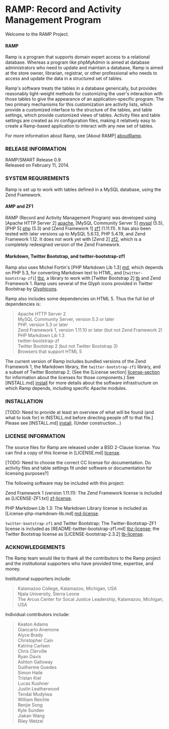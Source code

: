 # RAMP: Record and Activity Management Program #

Welcome to the RAMP Project.

#### RAMP ####

Ramp is a program that supports domain expert access to a relational
database.  Whereas a program like phpMyAdmin is aimed at database
administrators who need to update and maintain a database, Ramp is aimed
at the store owner, librarian, registrar, or other professional who
needs to access and update the data in a structured set of tables.

Ramp's software treats the tables in a database generically, but
provides reasonably light-weight methods for customizing the user's
interaction with those tables to give the appearance of an
application-specific program.  The two primary mechanisms for this
customization are activity lists, which provide a customized interface
to the structure of the tables, and table settings, which provide
customized views of tables.  Activity files and table settings are
created as ini configuration files, making it relatively easy to create
a Ramp-based application to interact with any new set of tables.

For more information about Ramp, see [About RAMP] [aboutRamp].


### RELEASE INFORMATION ###

RAMP/SMART Release 0.9.  
Released on February 11, 2014.

### SYSTEM REQUIREMENTS ###

Ramp is set up to work with tables defined in a MySQL database,
using the Zend Framework.

#### AMP and ZF1 ####
RAMP (Record and Activity Management Program) was developed using
[Apache HTTP Server 2] [apache], [MySQL Community Server 5] [mysql] (5.5),
[PHP 5] [php] (5.3) and [Zend Framework 1] [zf1] (1.11.11).  It has
also been tested with later versions up to MySQL 5.6.13, PHP 5.4.19,
and Zend Framework 1.12.  It does not work yet with [Zend 2] [zf2],
which is a completely redesigned version of the Zend Framework.

#### Markdown, Twitter Bootstrap, and twitter-bootstrap-zf1 ####
Ramp also uses Michel Fortin's [PHP Markdown Lib 1.3] [md], which
depends on PHP 5.3, for converting Markdown text to HTML, and
[`twitter-bootstrap-zf1`] [tbz], a library to work with [Twitter
Bootstrap 2] [tb] and Zend Framework 1.  Ramp uses several of the Glyph
icons provided in Twitter Bootstrap by [Glyphicons][glyphicons].

Ramp also includes some dependencies on HTML 5.  Thus the full list of
dependencies is:

>   Apache HTTP Server 2  
>   MySQL Community Server, version 5.3 or later  
>   PHP, version 5.3 or later  
>   Zend Framework 1, version 1.11.10 or later (but not Zend Framework 2)  
>   PHP Markdown Lib 1.3  
>   twitter-bootstrap-zf  
>   Twitter Bootstrap 2 (but not Twitter Bootstrap 3)  
>   Browsers that support HTML 5  

The current version of Ramp includes bundled versions of the
Zend Framework 1, the Markdown library, the `twitter-bootstrap-zf1`
library, and a subset of Twitter Bootstrap 2.  (See the [License section]
[license-section] for information about the licenses for those
components.)
See [INSTALL.md] [install] for more details about the software
infrastructure on which Ramp depends, including specific Apache modules.

### INSTALLATION ###

[TODO: Need to provide at least an overview of what will be found (and
what to look for) in INSTALL.md before directing people off to that
file.]
Please see [INSTALL.md] [install].  (Under construction...)

<h3 id="LICENSE"> LICENSE INFORMATION </h3>

The source files for Ramp are released under a BSD 2-Clause license.
You can find a copy of this license in [LICENSE.md] [license].

[TODO: Need to choose the correct CC license for documentation.  Do
activity files and table settings fit under software or documentation
for licensing purposes?]

The following software may be included with this project:

Zend Framework 1 (version 1.11.11):  The Zend Framework license is
included as [LICENSE-ZF1.txt] [zf-license].

PHP Markdown Lib 1.3:  The Markdown Library license is
included as [License-php-markdown-lib.md] [md-license].

`twitter-bootstrap-zf1` and Twitter Bootstrap:  The
Twitter-Bootstrap-ZF1 license is
included as [README-twitter-bootstrap-zf1.md] [tbz-license]; the Twitter
Bootstrap license as [LICENSE-bootstrap-2.3.2] [tb-license].

### ACKNOWLEDGEMENTS ###

The Ramp team would like to thank all the contributors to the
Ramp project and the institutional supporters who have provided
time, expertise, and money.

Institutional supporters include:

>   Kalamazoo College, Kalamazoo, Michigan, USA  
>   Njala University, Sierra Leone  
>   The Arcus Center for Socal Justice Leadership, Kalamazoo, Michigan, USA  

Individual contributors include:

>   Keaton Adams  
>   Giancarlo Anemone  
>   Alyce Brady  
>   Christopher Cain  
>   Katrina Carlsen  
>   Chris Clerville  
>   Ryan Davis  
>   Ashton Galloway  
>   Guilherme Guedes  
>   Simon Haile  
>   Tristan Kiel  
>   Lucas Kushner  
>   Justin Leatherwood  
>   Tendai Mudyiwa  
>   William Reichle  
>   Renjie Song  
>   Kyle Sunden  
>   Jiakan Wang  
>   Riley Wetzel  

[license-section]: #LICENSE
[aboutRamp]: /document/index/document/rampDocs%252FrampAbout.md
[install]: /INSTALL.md
[license]:  /LICENSE.md
[apache]:  http://httpd.apache.org/
[mysql]:  http://dev.mysql.com/downloads/
[php]: http://php.net/
[zf1]: http://www.zend.com/community/downloads
[zf-license]: /LICENSE-ZF1.txt
[zf-license-online]: http://framework.zend.com/license/new-bsd
[zf2]: http://framework.zend.com/
[md]:  http://michelf.ca/projects/php-markdown/
[md-license]: /License-php-markdown-lib.md
[tb]: http://getbootstrap.com/2.3.2/index.html
[tb-license]: /LICENSE-bootstrap-2.3.2
[tbz]: https://github.com/andreaswarnaar/twitter-bootstrap-zf1
[tbz-license]: /README-twitter-bootstrap-zf1.md
[glyphicons]: http://glyphicons.com/

